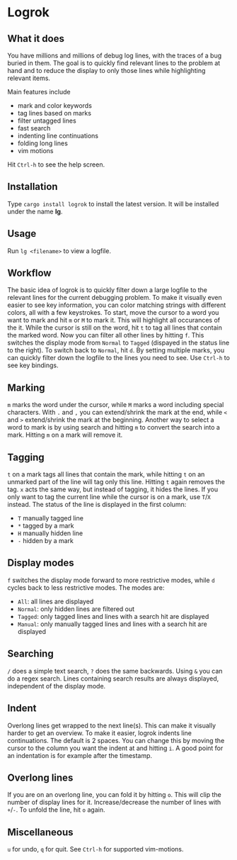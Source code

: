 # Logrok

## What it does
You have millions and millions of debug log lines, with the traces of a bug
buried in them.
The goal is to quickly find relevant lines to the problem at hand and to
reduce the display to only those lines while highlighting relevant items.

Main features include
- mark and color keywords
- tag lines based on marks
- filter untagged lines
- fast search
- indenting line continuations
- folding long lines
- vim motions

Hit `Ctrl-h` to see the help screen.

## Installation
Type `cargo install logrok` to install the latest version. It will be
installed under the name **lg**.

## Usage
Run `lg <filename>` to view a logfile.

## Workflow
The basic idea of logrok is to quickly filter down a large logfile to
the relevant lines for the current debugging problem. To make it visually
even easier to see key information, you can color matching strings with
different colors, all with a few keystrokes.
To start, move the cursor to a word you want to mark and hit `m` or `M`
to mark it. This will highlight all occurances of the it. While the cursor
is still on the word, hit `t` to tag all lines that contain the marked word.
Now you can filter all other lines by hitting `f`. This switches the
display mode from `Normal` to `Tagged` (dispayed in the status line to the
right). To switch back to `Normal`, hit `d`.
By setting multiple marks, you can quickly filter down the logfile to the
lines you need to see.
Use `Ctrl-h` to see key bindings.

## Marking
`m` marks the word under the cursor, while `M` marks a word including special
characters. With `.` and `,` you can extend/shrink the mark at the end, while
`<` and `>` extend/shrink the mark at the beginning.
Another way to select a word to mark is by using search and hitting `m` to
convert the search into a mark.
Hitting `m` on a mark will remove it.

## Tagging
`t` on a mark tags all lines that contain the mark, while hitting `t` on an
unmarked part of the line will tag only this line. Hitting `t` again removes
the tag.
`x` acts the same way, but instead of tagging, it hides the lines.
If you only want to tag the current line while the cursor is on a mark, use
`T`/`X` instead.
The status of the line is displayed in the first column:
- `T` manually tagged line
- `*` tagged by a mark
- `H` manually hidden line
- `-` hidden by a mark

## Display modes
`f` switches the display mode forward to more restrictive modes, while `d`
cycles back to less restrictive modes. The modes are:
- `All`: all lines are displayed
- `Normal`: only hidden lines are filtered out
- `Tagged`: only tagged lines and lines with a search hit are displayed
- `Manual`: only manually tagged lines and lines with a search hit are
  displayed

## Searching
`/` does a simple text search, `?` does the same backwards. Using `&` you
can do a regex search.
Lines containing search results are always displayed, independent of the
display mode.

## Indent
Overlong lines get wrapped to the next line(s). This can make it visually
harder to get an overview. To make it easier, logrok indents line
continuations. The default is 2 spaces. You can change this by moving the
cursor to the column you want the indent at and hitting `i`. A good point
for an indentation is for example after the timestamp.

## Overlong lines
If you are on an overlong line, you can fold it by hitting `o`. This will
clip the number of display lines for it. Increase/decrease the number of
lines with `+`/`-`. To unfold the line, hit `o` again.

## Miscellaneous
`u` for undo, `q` for quit. See `Ctrl-h` for supported vim-motions.
